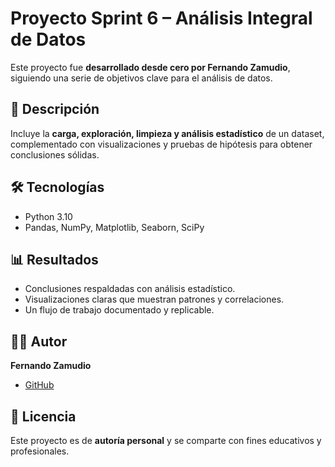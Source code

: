 # Proyecto Sprint 6 – Análisis Integral de Datos

Este proyecto fue **desarrollado desde cero por Fernando Zamudio**, siguiendo una serie de objetivos clave para el análisis de datos.

## 📌 Descripción
Incluye la **carga, exploración, limpieza y análisis estadístico** de un dataset, complementado con visualizaciones y pruebas de hipótesis para obtener conclusiones sólidas.

## 🛠 Tecnologías
- Python 3.10
- Pandas, NumPy, Matplotlib, Seaborn, SciPy

## 📊 Resultados
- Conclusiones respaldadas con análisis estadístico.
- Visualizaciones claras que muestran patrones y correlaciones.
- Un flujo de trabajo documentado y replicable.

## 👨‍💻 Autor
**Fernando Zamudio**  
- [GitHub](https://github.com/Puckh1p)

## 📄 Licencia
Este proyecto es de **autoría personal** y se comparte con fines educativos y profesionales.
